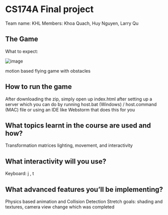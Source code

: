 # CS174A Final project
Team name: KHL 
Members: Khoa Quach, Huy Nguyen, Larry Qu

## The Game
What to expect:

![image](https://user-images.githubusercontent.com/49701587/157762564-b7bf2f3d-bc0f-4a11-99a2-eb174402d8c9.png)

motion based flying game with obstacles
## How to run the game

After downloading the zip, simply open up index.html after setting up a server which you can do by running host.bat (Windows) / host.command (MAC) file
or using an IDE like Webstorm that does this for you

## What topics learnt in the course are used and how? 
Transformation matrices
lighting, movement, and interactivity
## What interactivity will you use? 
Keyboard: j , t
## What advanced features you’ll be implementing? 
Physics based animation and Collision Detection
Stretch goals: shading and textures, camera view change which was completed
